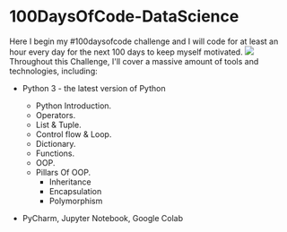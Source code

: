 # 100DaysOfCode-DataScience
Here I begin my #100daysofcode challenge and I will code for at least an hour every day for the next 100 days to keep myself motivated.
<img src="https://res.cloudinary.com/practicaldev/image/fetch/s--3mU8tx77--/c_imagga_scale,f_auto,fl_progressive,h_500,q_auto,w_1000/https://thepracticaldev.s3.amazonaws.com/i/u5d7sosk30lm7pex8lqc.png">
Throughout this Challenge, I'll cover a massive amount of tools and technologies, including:
* Python 3 - the latest version of Python
   * Python Introduction.
   * Operators.
   * List & Tuple.
   * Control flow & Loop.
   * Dictionary.
   * Functions.
   * OOP.
   * Pillars Of OOP.
      * Inheritance
      * Encapsulation
      * Polymorphism
   
* PyCharm, Jupyter Notebook, Google Colab
